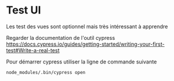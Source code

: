 # Test UI
Les test des vues sont optionnel mais très intéressant à apprendre

Regarder la documentation de l'outil cypress
https://docs.cypress.io/guides/getting-started/writing-your-first-test#Write-a-real-test

Pour démarrer cypress utiliser la ligne de commande suivante
```code
node_modules/.bin/cypress open
```